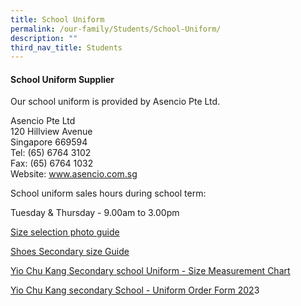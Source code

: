 ```yaml
---
title: School Uniform
permalink: /our-family/Students/School-Uniform/
description: ""
third_nav_title: Students
---
```

  
#### **School Uniform Supplier**


Our school uniform is provided by Asencio Pte Ltd.

  

Asencio Pte Ltd  
120 Hillview Avenue  
Singapore 669594  
Tel: (65) 6764 3102  
Fax: (65) 6764 1032  
Website: www.asencio.com.sg  

  

School uniform sales hours during school term:

Tuesday & Thursday - 9.00am to 3.00pm

  

[Size selection photo guide](https://yiochukangsec.moe.edu.sg/qql/slot/u133/Our%20Family/Students/School%20Uniform/Size%20selection%20photo%20guide.pdf)

[Shoes Secondary size Guide](https://yiochukangsec.moe.edu.sg/qql/slot/u133/Our%20Family/Students/School%20Uniform/Shoes%20secondary%20size%20guide.pdf)

[Yio Chu Kang Secondary school Uniform - Size Measurement Chart](https://yiochukangsec.moe.edu.sg/qql/slot/u133/Our%20Family/Students/School%20Uniform/Yio%20Chu%20Kang%20Sec%20size%20measurements.pdf)

[Yio Chu Kang secondary School - Uniform Order Form 202](https://yiochukangsec.moe.edu.sg/qql/slot/u133/For%20Students/Booklist/Uniform%20Order%20form%202023.pdf)3